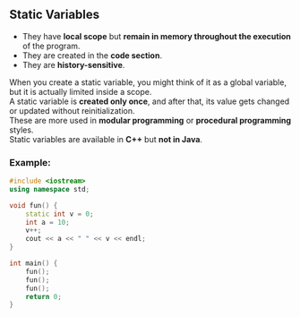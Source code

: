 ## Static Variables

- They have **local scope** but **remain in memory throughout the execution** of the program.
- They are created in the **code section**.
- They are **history-sensitive**.

When you create a static variable, you might think of it as a global variable, but it is actually limited inside a scope.  
A static variable is **created only once**, and after that, its value gets changed or updated without reinitialization.  
These are more used in **modular programming** or **procedural programming** styles.  
Static variables are available in **C++** but **not in Java**.

### Example:

```cpp
#include <iostream>
using namespace std;

void fun() {
    static int v = 0;
    int a = 10;
    v++;
    cout << a << " " << v << endl;
}

int main() {
    fun();
    fun();
    fun();
    return 0;
}

